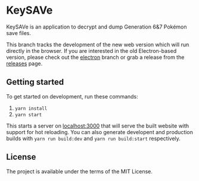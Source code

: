 # KeySAVe

KeySAVe is an application to decrypt and dump Generation 6&7 Pokémon save files.

This branch tracks the development of the new web version which will run directly in the browser.
If you are interested in the old Electron-based version, please check out the [electron](https://github.com/Cu3PO42/KeySAVe/tree/electron) branch or grab a release from the [releases](https://github.com/Cu3PO42/KeySAVe/releases) page.

## Getting started

To get started on development, run these commands:

1. `yarn install`
2. `yarn start`

This starts a server on [localhost:3000](http://localhost:3000/) that will serve the built website with support for hot reloading.
You can also generate developent and production builds with `yarn run build:dev` and `yarn run build:start` respectively.

## License

The project is available under the terms of the MIT License.
